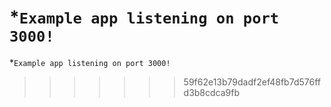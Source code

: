 

*`Example app listening on port 3000!`
=======
*`Example app listening on port 3000!`
>>>>>>> 59f62e13b79dadf2ef48fb7d576ffd3b8cdca9fb
